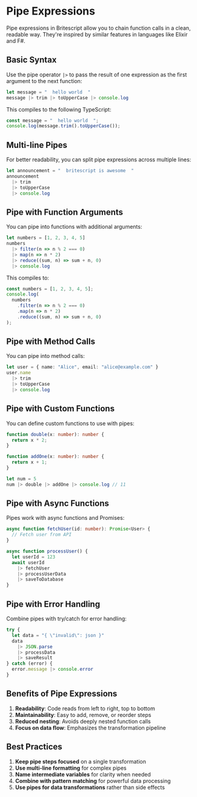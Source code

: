# Pipe Expressions

Pipe expressions in Britescript allow you to chain function calls in a clean, readable way. They're inspired by similar features in languages like Elixir and F#.

## Basic Syntax

Use the pipe operator `|>` to pass the result of one expression as the first argument to the next function:

```typescript
let message = "  hello world  "
message |> trim |> toUpperCase |> console.log
```

This compiles to the following TypeScript:

```typescript
const message = "  hello world  ";
console.log(message.trim().toUpperCase());
```

## Multi-line Pipes

For better readability, you can split pipe expressions across multiple lines:

```typescript
let announcement = "  britescript is awesome  "
announcement 
  |> trim 
  |> toUpperCase 
  |> console.log
```

## Pipe with Function Arguments

You can pipe into functions with additional arguments:

```typescript
let numbers = [1, 2, 3, 4, 5]
numbers
  |> filter(n => n % 2 === 0)
  |> map(n => n * 2)
  |> reduce((sum, n) => sum + n, 0)
  |> console.log
```

This compiles to:

```typescript
const numbers = [1, 2, 3, 4, 5];
console.log(
  numbers
    .filter(n => n % 2 === 0)
    .map(n => n * 2)
    .reduce((sum, n) => sum + n, 0)
);
```

## Pipe with Method Calls

You can pipe into method calls:

```typescript
let user = { name: "Alice", email: "alice@example.com" }
user.name
  |> trim
  |> toUpperCase
  |> console.log
```

## Pipe with Custom Functions

You can define custom functions to use with pipes:

```typescript
function double(x: number): number {
  return x * 2;
}

function addOne(x: number): number {
  return x + 1;
}

let num = 5
num |> double |> addOne |> console.log // 11
```

## Pipe with Async Functions

Pipes work with async functions and Promises:

```typescript
async function fetchUser(id: number): Promise<User> {
  // Fetch user from API
}

async function processUser() {
  let userId = 123
  await userId
    |> fetchUser
    |> processUserData
    |> saveToDatabase
}
```

## Pipe with Error Handling

Combine pipes with try/catch for error handling:

```typescript
try {
  let data = "{ \"invalid\": json }"
  data
    |> JSON.parse
    |> processData
    |> saveResult
} catch (error) {
  error.message |> console.error
}
```

## Benefits of Pipe Expressions

1. **Readability**: Code reads from left to right, top to bottom
2. **Maintainability**: Easy to add, remove, or reorder steps
3. **Reduced nesting**: Avoids deeply nested function calls
4. **Focus on data flow**: Emphasizes the transformation pipeline

## Best Practices

1. **Keep pipe steps focused** on a single transformation
2. **Use multi-line formatting** for complex pipes
3. **Name intermediate variables** for clarity when needed
4. **Combine with pattern matching** for powerful data processing
5. **Use pipes for data transformations** rather than side effects
